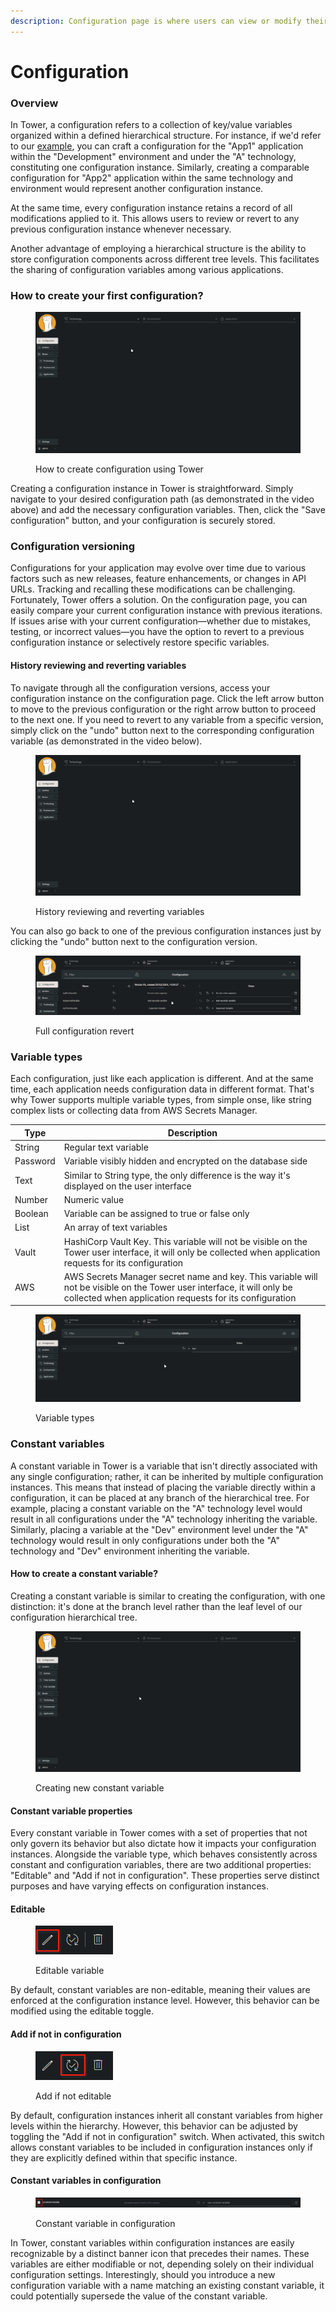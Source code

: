 ```yaml
---
description: Configuration page is where users can view or modify their configurations
---
```


# Configuration

### Overview

In Tower, a configuration refers to a collection of key/value variables organized within a defined hierarchical structure. For instance, if we'd refer to our [example](../how-to-start/example.md), you can craft a configuration for the "App1" application within the "Development" environment and under the "A" technology, constituting one configuration instance. Similarly, creating a comparable configuration for "App2" application within the same technology and environment would represent another configuration instance.

At the same time, every configuration instance retains a record of all modifications applied to it. This allows users to review or revert to any previous configuration instance whenever necessary.

Another advantage of employing a hierarchical structure is the ability to store configuration components across different tree levels. This facilitates the sharing of configuration variables among various applications.

### How to create your first configuration?

<figure><img src="../.gitbook/assets/Peek 2024-03-29 13-24.gif" alt=""><figcaption><p>How to create configuration using Tower</p></figcaption></figure>

Creating a configuration instance in Tower is straightforward. Simply navigate to your desired configuration path (as demonstrated in the video above) and add the necessary configuration variables. Then, click the "Save configuration" button, and your configuration is securely stored.

### Configuration versioning

Configurations for your application may evolve over time due to various factors such as new releases, feature enhancements, or changes in API URLs. Tracking and recalling these modifications can be challenging. Fortunately, Tower offers a solution. On the configuration page, you can easily compare your current configuration instance with previous iterations. If issues arise with your current configuration—whether due to mistakes, testing, or incorrect values—you have the option to revert to a previous configuration instance or selectively restore specific variables.

#### History reviewing and reverting variables

To navigate through all the configuration versions, access your configuration instance on the configuration page. Click the left arrow button to move to the previous configuration or the right arrow button to proceed to the next one. If you need to revert to any variable from a specific version, simply click on the "undo" button next to the corresponding configuration variable (as demonstrated in the video below).

<figure><img src="../.gitbook/assets/Peek 2024-03-29 14-09.gif" alt=""><figcaption><p>History reviewing and reverting variables</p></figcaption></figure>

You can also go back to one of the previous configuration instances just by clicking the "undo" button next to the configuration version.

<figure><img src="../.gitbook/assets/configuration_revert.gif" alt=""><figcaption><p>Full configuration revert</p></figcaption></figure>

### Variable types

Each configuration, just like each application is different. And at the same time, each application needs configuration data in different format. That's why Tower supports multiple variable types, from simple onse, like string complex lists or collecting data from AWS Secrets Manager.



| Type     | Description                                                                                                                                                                       |
| -------- | --------------------------------------------------------------------------------------------------------------------------------------------------------------------------------- |
| String   | Regular text variable                                                                                                                                                             |
| Password | Variable visibly hidden and encrypted on the database side                                                                                                                        |
| Text     | Similar to String type, the only difference is the way it's displayed on the user interface                                                                                       |
| Number   | Numeric value                                                                                                                                                                     |
| Boolean  | Variable can be assigned to true or false only                                                                                                                                    |
| List     | An array of text variables                                                                                                                                                        |
| Vault    | HashiCorp Vault Key. This variable will not be visible on the Tower user interface, it will only be collected when application requests for its configuration                     |
| AWS      | AWS Secrets Manager secret name and key. This variable will not be visible on the Tower user interface, it will only be collected when application requests for its configuration |



<figure><img src="../.gitbook/assets/configuration_types.gif" alt=""><figcaption><p>Variable types</p></figcaption></figure>

### Constant variables

A constant variable in Tower is a variable that isn't directly associated with any single configuration; rather, it can be inherited by multiple configuration instances. This means that instead of placing the variable directly within a configuration, it can be placed at any branch of the hierarchical tree. For example, placing a constant variable on the "A" technology level would result in all configurations under the "A" technology inheriting the variable. Similarly, placing a variable at the "Dev" environment level under the "A" technology would result in only configurations under both the "A" technology and "Dev" environment inheriting the variable.

#### How to create a constant variable?

Creating a constant variable is similar to creating the configuration, with one distinction: it's done at the branch level rather than the leaf level of our configuration hierarchical tree.

<figure><img src="../.gitbook/assets/Constant_variable_create (1).gif" alt=""><figcaption><p>Creating new constant variable</p></figcaption></figure>

#### Constant variable properties

Every constant variable in Tower comes with a set of properties that not only govern its behavior but also dictate how it impacts your configuration instances. Alongside the variable type, which behaves consistently across constant and configuration variables, there are two additional properties: "Editable" and "Add if not in configuration". These properties serve distinct purposes and have varying effects on configuration instances.

#### Editable

<figure><img src="../.gitbook/assets/image (4).png" alt=""><figcaption><p>Editable variable</p></figcaption></figure>

By default, constant variables are non-editable, meaning their values are enforced at the configuration instance level. However, this behavior can be modified using the editable toggle.

#### Add if not in configuration

<figure><img src="../.gitbook/assets/image (5).png" alt=""><figcaption><p>Add if not editable</p></figcaption></figure>

By default, configuration instances inherit all constant variables from higher levels within the hierarchy. However, this behavior can be adjusted by toggling the "Add if not in configuration" switch. When activated, this switch allows constant variables to be included in configuration instances only if they are explicitly defined within that specific instance.

#### Constant variables in configuration

<figure><img src="../.gitbook/assets/image (7).png" alt=""><figcaption><p>Constant variable in configuration</p></figcaption></figure>

In Tower, constant variables within configuration instances are easily recognizable by a distinct banner icon that precedes their names. These variables are either modifiable or not, depending solely on their individual configuration settings. Interestingly, should you introduce a new configuration variable with a name matching an existing constant variable, it could potentially supersede the value of the constant variable.
